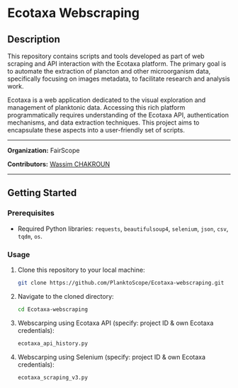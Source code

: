 # Ecotaxa Webscraping

## Description

This repository contains scripts and tools developed as part of web scraping and API interaction with the Ecotaxa platform. The primary goal is to automate the extraction of plancton and other microorganism data, specifically focusing on images metadata, to facilitate research and analysis work.

Ecotaxa is a web application dedicated to the visual exploration and management of planktonic data. Accessing this rich platform programmatically requires understanding of the Ecotaxa API, authentication mechanisms, and data extraction techniques. This project aims to encapsulate these aspects into a user-friendly set of scripts.

---
**Organization:** FairScope

**Contributors:** [Wassim CHAKROUN](http://www.linkedin.com/in/wassim-chakroun/)

---

## Getting Started

### Prerequisites

- Required Python libraries: `requests`, `beautifulsoup4`, `selenium`, `json`, `csv`, `tqdm`, `os`.

### Usage

1. Clone this repository to your local machine:
   ```bash
   git clone https://github.com/PlanktoScope/Ecotaxa-webscraping.git

2. Navigate to the cloned directory:
   ```bash
   cd Ecotaxa-webscraping

3. Webscarping using Ecotaxa API (specify: project ID & own Ecotaxa credentials):
    ```bash
    ecotaxa_api_history.py

4. Webscarping using Selenium (specify: project ID & own Ecotaxa credentials):
    ```bash
    ecotaxa_scraping_v3.py